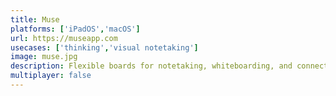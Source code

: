 ```yaml
---
title: Muse
platforms: ['iPadOS','macOS']
url: https://museapp.com
usecases: ['thinking','visual notetaking']
image: muse.jpg
description: Flexible boards for notetaking, whiteboarding, and connecting the dots.
multiplayer: false
---
```

